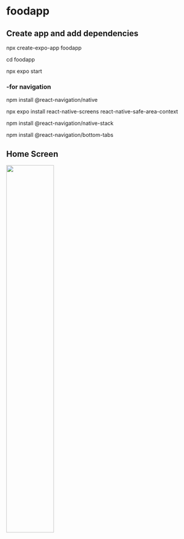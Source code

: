 # foodapp

## Create app and add dependencies
npx create-expo-app foodapp

cd foodapp

npx expo start

### -for navigation 

npm install @react-navigation/native



npx expo install react-native-screens react-native-safe-area-context

npm install @react-navigation/native-stack

npm install @react-navigation/bottom-tabs

## Home Screen

<img src="https://github.com/selinnoz/foodapp/assets/73435487/20a38ad3-a8a7-4355-8e21-fa0f114665cd" width=50% height=50%>

